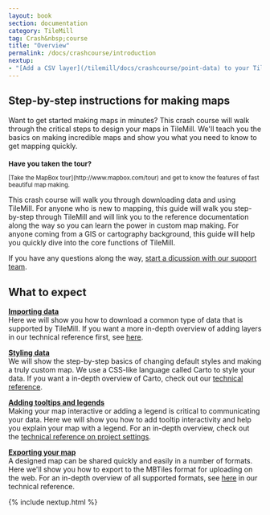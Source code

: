 ```yaml
---
layout: book
section: documentation
category: TileMill
tag: Crash&nbsp;course
title: "Overview"
permalink: /docs/crashcourse/introduction
nextup:
- "[Add a CSV layer](/tilemill/docs/crashcourse/point-data) to your TileMill project."
---
```

## Step-by-step instructions for making maps

Want to get started making maps in minutes? This crash course will walk through the critical steps to design your maps in TileMill. We'll teach you the basics on making incredible maps and show you what you need to know to get mapping quickly.

<small class='note' markdown='1'>
<h3>Have you taken the tour?</h3>
[Take the MapBox tour](http://www.mapbox.com/tour) and get to know the features of fast beautiful map making.
</small>

This crash course will walk you through downloading data and using TileMill. For anyone who is new to mapping, this guide will walk you step-by-step through TileMill and will link you to the reference documentation along the way so you can learn the power in custom map making. For anyone coming from a GIS or cartography background, this guide will help you quickly dive into the core functions of TileMill.

If you have any questions along the way, [start a dicussion with our support team](http://support.mapbox.com).

## What to expect

**[Importing data](/tilemill/docs/crashcourse/point-data)**  
  Here we will show you how to download a common type of data that is supported by TileMill. If you want a more in-depth overview of adding layers in our technical reference first, see [here](/tilemill/docs/manual/adding-layers).

**[Styling data](/tilemill/docs/crashcourse/styling)**  
  We will show the step-by-step basics of changing default styles and making a truly custom map. We use a CSS-like language called Carto to style your data. If you want a in-depth overview of Carto, check out our [technical reference](/tilemill/docs/manual/carto).

**[Adding tooltips and legends](/tilemill/docs/crashcourse/tooltips)**  
  Making your map interactive or adding a legend is critical to communicating your data. Here we will show you how to add tooltip interactivity and help you explain your map with a legend. For an in-depth overview, check out the [technical reference on project settings](/tilemill/docs/manual/project-settings).

**[Exporting your map](/tilemill/docs/manual/exporting)**  
  A designed map can be shared quickly and easily in a number of formats. Here we'll show you how to export to the MBTiles format for uploading on the web. For an in-depth overview of all supported formats, see [here](/tilemill/docs/manual/exporting) in our technical reference.

{% include nextup.html %}
